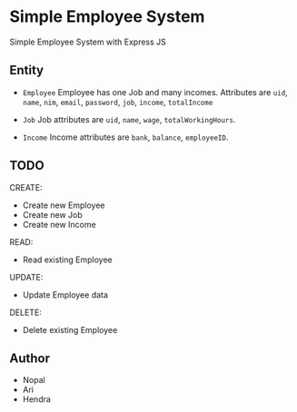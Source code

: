 # Simple Employee System

Simple Employee System with Express JS


## Entity

- `Employee`
Employee has one Job and many incomes. Attributes are `uid`, `name`, `nim`, `email`, `password`, `job`, `income`, `totalIncome`

- `Job`
Job attributes are `uid`, `name`, `wage`, `totalWorkingHours`.

- `Income`
Income attributes are `bank`, `balance`, `employeeID`.


## TODO

CREATE:
- Create new Employee
- Create new Job
- Create new Income

READ:
- Read existing Employee

UPDATE:
- Update Employee data

DELETE:
- Delete existing Employee


## Author
- Nopal
- Ari
- Hendra